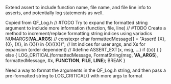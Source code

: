 Extend assert to include function name, file name, and file line info to asserts, and potentially log statements as well.

Copied from QF_Log.h
// #TODO Try to expand the formatted string argument to include more information (function, file, line)
// #TODO Create a method to increment/replace formatting string indices using variadics NUMARGS(__VA_ARGS__)
// constexpr char formattedMessage[] = "Assert! {X}, {0}, {X}, in {X}() in {X}({X})"; // Int indices for user args, and Xs for expansion (order dependent)
// #define ASSERT_EXT(x, msg, ...)   if ((x)) { } else { LOG_CRITICAL(formattedMessage, FormatString(msg, __VA_ARGS__), formattedMessage, #x, __FUNCTION__, __FILE__, __LINE__); BREAK }

Need a way to format the arguments in the QF_Log.h string, and then pass a pre-formatted string to LOG_CRITICAL() with more args to format